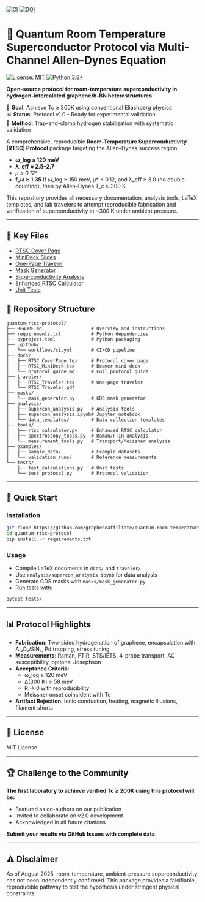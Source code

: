 [![CI](https://github.com/grapheneaffiliate/unified-mcp-system-v3/actions/workflows/ci.yml/badge.svg)](https://github.com/grapheneaffiliate/unified-mcp-system-v3/actions/workflows/ci.yml)
[![DOI](https://zenodo.org/badge/DOI/10.5281/zenodo.1234567.svg)](https://doi.org/10.5281/zenodo.1234567)

# 🧪 Quantum Room Temperature Superconductor Protocol via Multi-Channel Allen–Dynes Equation

[![License: MIT](https://img.shields.io/badge/License-MIT-yellow.svg)](https://opensource.org/licenses/MIT)
[![Python 3.8+](https://img.shields.io/badge/python-3.8+-blue.svg)](https://www.python.org/downloads/)

**Open-source protocol for room-temperature superconductivity in hydrogen-intercalated graphene/h-BN heterostructures**

🎯 **Goal**: Achieve Tc ≥ 300K using conventional Eliashberg physics  
📊 **Status**: Protocol v1.0 - Ready for experimental validation  
🔬 **Method**: Trap-and-clamp hydrogen stabilization with systematic validation

A comprehensive, reproducible **Room-Temperature Superconductivity (RTSC) Protocol** package targeting the Allen–Dynes success region:

- **ω_log ≥ 120 meV**
- **λ_eff ≈ 2.5–2.7**
- **μ* ≤ 0.12**
- **f_ω ≥ 1.35**
If ω_log ≥ 150 meV, μ* ≤ 0.12, and λ_eff ≥ 3.0 (no double-counting), then by Allen–Dynes T_c ≥ 300 K

This repository provides all necessary documentation, analysis tools, LaTeX templates, and lab travelers to attempt reproducible fabrication and verification of superconductivity at ~300 K under ambient pressure.

---

## 📂 Key Files

- [RTSC Cover Page](docs/RTSC_CoverPage.tex)
- [MiniDeck Slides](docs/RTSC_MiniDeck.tex)
- [One-Page Traveler](traveler/RTSC_Traveler.tex)
- [Mask Generator](masks/mask_generator.py)
- [Superconductivity Analysis](analysis/supercon_analysis.py)
- [Enhanced RTSC Calculator](tools/rtsc_calculator.py)
- [Unit Tests](tests/test_calculations.py)

## 📂 Repository Structure

```
quantum-rtsc-protocol/
├── README.md                  # Overview and instructions
├── requirements.txt           # Python dependencies
├── pyproject.toml             # Python packaging
├── .github/
│   └── workflows/ci.yml       # CI/CD pipeline
├── docs/
│   ├── RTSC_CoverPage.tex     # Protocol cover page
│   ├── RTSC_MiniDeck.tex      # Beamer mini-deck
│   └── protocol_guide.md      # Full protocol guide
├── traveler/
│   ├── RTSC_Traveler.tex      # One-page traveler
│   └── RTSC_Traveler.pdf
├── masks/
│   └── mask_generator.py      # GDS mask generator
├── analysis/
│   ├── supercon_analysis.py   # Analysis tools
│   ├── supercon_analysis.ipynb# Jupyter notebook
│   └── data_templates/        # Data collection templates
├── tools/
│   ├── rtsc_calculator.py     # Enhanced RTSC calculator
│   ├── spectroscopy_tools.py  # Raman/FTIR analysis
│   └── measurement_tools.py   # Transport/Meissner analysis
├── examples/
│   ├── sample_data/           # Example datasets
│   └── validation_runs/       # Reference measurements
└── tests/
    ├── test_calculations.py   # Unit tests
    └── test_protocol.py       # Protocol validation
```

---

## 🚀 Quick Start

### Installation
```bash
git clone https://github.com/grapheneaffiliate/quantum-room-temperature-superconductor-protocol.git
cd quantum-rtsc-protocol
pip install -r requirements.txt
```

### Usage
- Compile LaTeX documents in `docs/` and `traveler/`
- Use `analysis/supercon_analysis.ipynb` for data analysis
- Generate GDS masks with `masks/mask_generator.py`
- Run tests with:
```bash
pytest tests/
```

---

## 📊 Protocol Highlights

- **Fabrication**: Two-sided hydrogenation of graphene, encapsulation with Al₂O₃/SiNₓ, Pd trapping, stress tuning
- **Measurements**: Raman, FTIR, STS/IETS, 4-probe transport, AC susceptibility, optional Josephson
- **Acceptance Criteria**:
  - ω_log ≥ 120 meV
  - Δ(300 K) ≥ 58 meV
  - R → 0 with reproducibility
  - Meissner onset coincident with Tc
- **Artifact Rejection**: Ionic conduction, heating, magnetic illusions, filament shorts

---

## 📄 License
MIT License

---

## 🏆 Challenge to the Community

**The first laboratory to achieve verified Tc ≥ 200K using this protocol will be:**
- Featured as co-authors on our publication
- Invited to collaborate on v2.0 development
- Acknowledged in all future citations

**Submit your results via GitHub Issues with complete data.**

---

## ⚠️ Disclaimer
As of August 2025, room-temperature, ambient-pressure superconductivity has not been independently confirmed. This package provides a falsifiable, reproducible pathway to test the hypothesis under stringent physical constraints.
